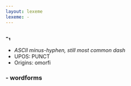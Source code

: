 ```yaml
---
layout: lexeme
lexeme: -
---
```


###  -₁

* _ASCII minus-hyphen, still most common dash_
* UPOS:  PUNCT
* Origins: omorfi 


### - wordforms


